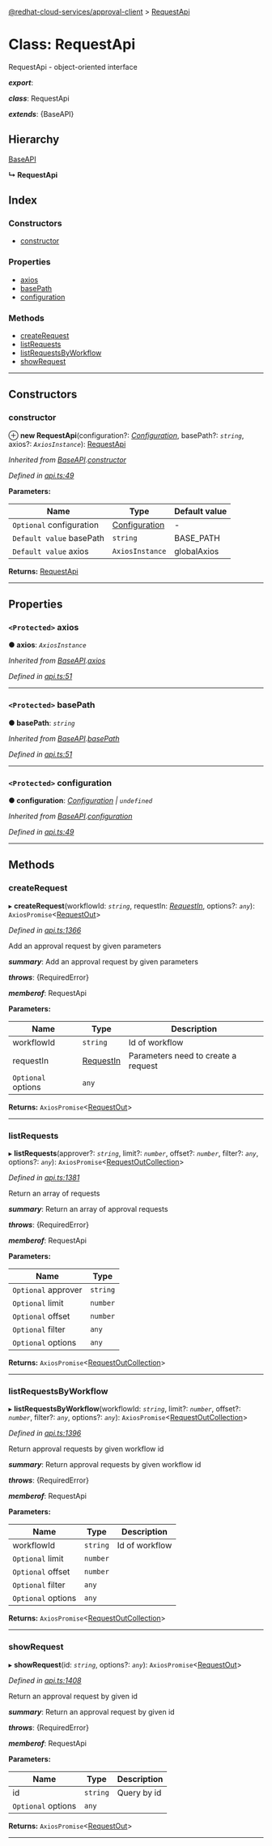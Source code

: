 [@redhat-cloud-services/approval-client](../README.md) > [RequestApi](../classes/requestapi.md)

# Class: RequestApi

RequestApi - object-oriented interface

*__export__*: 

*__class__*: RequestApi

*__extends__*: {BaseAPI}

## Hierarchy

 [BaseAPI](baseapi.md)

**↳ RequestApi**

## Index

### Constructors

* [constructor](requestapi.md#constructor)

### Properties

* [axios](requestapi.md#axios)
* [basePath](requestapi.md#basepath)
* [configuration](requestapi.md#configuration)

### Methods

* [createRequest](requestapi.md#createrequest)
* [listRequests](requestapi.md#listrequests)
* [listRequestsByWorkflow](requestapi.md#listrequestsbyworkflow)
* [showRequest](requestapi.md#showrequest)

---

## Constructors

<a id="constructor"></a>

###  constructor

⊕ **new RequestApi**(configuration?: *[Configuration](configuration.md)*, basePath?: *`string`*, axios?: *`AxiosInstance`*): [RequestApi](requestapi.md)

*Inherited from [BaseAPI](baseapi.md).[constructor](baseapi.md#constructor)*

*Defined in [api.ts:49](https://github.com/RedHatInsights/javascript-clients/blob/master/packages/approval/api.ts#L49)*

**Parameters:**

| Name | Type | Default value |
| ------ | ------ | ------ |
| `Optional` configuration | [Configuration](configuration.md) | - |
| `Default value` basePath | `string` |  BASE_PATH |
| `Default value` axios | `AxiosInstance` |  globalAxios |

**Returns:** [RequestApi](requestapi.md)

___

## Properties

<a id="axios"></a>

### `<Protected>` axios

**● axios**: *`AxiosInstance`*

*Inherited from [BaseAPI](baseapi.md).[axios](baseapi.md#axios)*

*Defined in [api.ts:51](https://github.com/RedHatInsights/javascript-clients/blob/master/packages/approval/api.ts#L51)*

___
<a id="basepath"></a>

### `<Protected>` basePath

**● basePath**: *`string`*

*Inherited from [BaseAPI](baseapi.md).[basePath](baseapi.md#basepath)*

*Defined in [api.ts:51](https://github.com/RedHatInsights/javascript-clients/blob/master/packages/approval/api.ts#L51)*

___
<a id="configuration"></a>

### `<Protected>` configuration

**● configuration**: *[Configuration](configuration.md) \| `undefined`*

*Inherited from [BaseAPI](baseapi.md).[configuration](baseapi.md#configuration)*

*Defined in [api.ts:49](https://github.com/RedHatInsights/javascript-clients/blob/master/packages/approval/api.ts#L49)*

___

## Methods

<a id="createrequest"></a>

###  createRequest

▸ **createRequest**(workflowId: *`string`*, requestIn: *[RequestIn](../interfaces/requestin.md)*, options?: *`any`*): `AxiosPromise`<[RequestOut](../modules/requestout.md)>

*Defined in [api.ts:1366](https://github.com/RedHatInsights/javascript-clients/blob/master/packages/approval/api.ts#L1366)*

Add an approval request by given parameters

*__summary__*: Add an approval request by given parameters

*__throws__*: {RequiredError}

*__memberof__*: RequestApi

**Parameters:**

| Name | Type | Description |
| ------ | ------ | ------ |
| workflowId | `string` |  Id of workflow |
| requestIn | [RequestIn](../interfaces/requestin.md) |  Parameters need to create a request |
| `Optional` options | `any` |

**Returns:** `AxiosPromise`<[RequestOut](../modules/requestout.md)>

___
<a id="listrequests"></a>

###  listRequests

▸ **listRequests**(approver?: *`string`*, limit?: *`number`*, offset?: *`number`*, filter?: *`any`*, options?: *`any`*): `AxiosPromise`<[RequestOutCollection](../interfaces/requestoutcollection.md)>

*Defined in [api.ts:1381](https://github.com/RedHatInsights/javascript-clients/blob/master/packages/approval/api.ts#L1381)*

Return an array of requests

*__summary__*: Return an array of approval requests

*__throws__*: {RequiredError}

*__memberof__*: RequestApi

**Parameters:**

| Name | Type |
| ------ | ------ |
| `Optional` approver | `string` |
| `Optional` limit | `number` |
| `Optional` offset | `number` |
| `Optional` filter | `any` |
| `Optional` options | `any` |

**Returns:** `AxiosPromise`<[RequestOutCollection](../interfaces/requestoutcollection.md)>

___
<a id="listrequestsbyworkflow"></a>

###  listRequestsByWorkflow

▸ **listRequestsByWorkflow**(workflowId: *`string`*, limit?: *`number`*, offset?: *`number`*, filter?: *`any`*, options?: *`any`*): `AxiosPromise`<[RequestOutCollection](../interfaces/requestoutcollection.md)>

*Defined in [api.ts:1396](https://github.com/RedHatInsights/javascript-clients/blob/master/packages/approval/api.ts#L1396)*

Return approval requests by given workflow id

*__summary__*: Return approval requests by given workflow id

*__throws__*: {RequiredError}

*__memberof__*: RequestApi

**Parameters:**

| Name | Type | Description |
| ------ | ------ | ------ |
| workflowId | `string` |  Id of workflow |
| `Optional` limit | `number` |
| `Optional` offset | `number` |
| `Optional` filter | `any` |
| `Optional` options | `any` |

**Returns:** `AxiosPromise`<[RequestOutCollection](../interfaces/requestoutcollection.md)>

___
<a id="showrequest"></a>

###  showRequest

▸ **showRequest**(id: *`string`*, options?: *`any`*): `AxiosPromise`<[RequestOut](../modules/requestout.md)>

*Defined in [api.ts:1408](https://github.com/RedHatInsights/javascript-clients/blob/master/packages/approval/api.ts#L1408)*

Return an approval request by given id

*__summary__*: Return an approval request by given id

*__throws__*: {RequiredError}

*__memberof__*: RequestApi

**Parameters:**

| Name | Type | Description |
| ------ | ------ | ------ |
| id | `string` |  Query by id |
| `Optional` options | `any` |

**Returns:** `AxiosPromise`<[RequestOut](../modules/requestout.md)>

___

